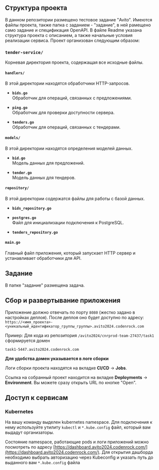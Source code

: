 ## Структура проекта

В данном репозитории размещено тестовое задание "Avito". Имеются файлы проекта, также папка с заданием - "задание", в ней рамещено само задание и спецификация OpenAPI. В файле Readme указана структура проекта с описанием, а также начальные условия реализации сервиса. Проект организован следующим образом:

### `tender-service/`

Корневая директория проекта, содержащая все исходные файлы.

#### `handlers/`

В этой директории находятся обработчики HTTP-запросов.

- **`bids.go`**  
  Обработчик для операций, связанных с предложениями.
  
- **`ping.go`**  
  Обработчик для проверки доступности сервера.

- **`tenders.go`**  
  Обработчик для операций, связанных с тендерами.

#### `models/`

В этой директории находятся определения моделей данных.

- **`bid.go`**  
  Модель данных для предложений.

- **`tender.go`**  
  Модель данных для тендеров.

#### `repository/`

В этой директории содержатся файлы для работы с базой данных.

- **`bids_repository.go`**  

- **`postgres.go`**  
  Файл для инициализации подключения к PostgreSQL.

- **`tenders_repository.go`**  

#### `main.go`

Главный файл приложения, который запускает HTTP сервер и устанавливает обработчики для API.

## Задание
В папке "задание" размещена задача.

## Сбор и развертывание приложения
Приложение должно отвечать по порту `8080` (жестко задано в настройках деплоя). После деплоя оно будет доступно по адресу: `https://<имя_проекта>-<уникальный_идентификатор_группы_группы>.avito2024.codenrock.com`

Пример: Для кода из репозитория `/avito2024/cnrprod-team-27437/task1` сформируется домен

```
task1-5447.avito2024.codenrock.com
```

**Для удобства домен указывается в логе сборки**

Логи сборки проекта находятся на вкладке **CI/CD** -> **Jobs**.

Ссылка на собранный проект находится на вкладке **Deployments** -> **Environment**. Вы можете сразу открыть URL по кнопке "Open".

## Доступ к сервисам

### Kubernetes
На вашу команду выделен kubernetes namespace. Для подключения к нему используйте утилиту `kubectl` и `*.kube.config` файл, который вам выдадут организаторы.

Состояние namespace, работающие pods и логи приложений можно посмотреть по адресу [https://dashboard.avito2024.codenrock.com/](https://dashboard.avito2024.codenrock.com/). Для открытия дашборда необходимо выбрать авторизацию через Kubeconfig и указать путь до выданного вам `*.kube.config` файла



